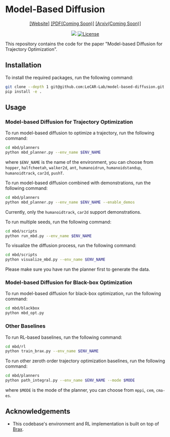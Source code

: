 # Model-Based Diffusion

<div align="center">

[[Website]](https://model-based-diffusion.github.io/)
[[PDF(Coming Soon)]]()
[[Arxiv(Coming Soon)]]()

[<img src="https://img.shields.io/badge/Backend-Jax-red.svg"/>](https://github.com/google/jax)
[![License](https://img.shields.io/badge/License-Apache%202.0-blue.svg)](https://opensource.org/licenses/Apache-2.0)

</div>

This repository contains the code for the paper "Model-based Diffusion for Trajectory Optimization".

## Installation

To install the required packages, run the following command:

```bash
git clone --depth 1 git@github.com:LeCAR-Lab/model-based-diffusion.git
pip install -e .
```

## Usage

### Model-based Diffusion for Trajectory Optimization

To run model-based diffusion to optimize a trajectory, run the following command:

```bash
cd mbd/planners
python mbd_planner.py --env_name $ENV_NAME
```

where `$ENV_NAME` is the name of the environment, you can choose from `hopper`, `halfcheetah`, `walker2d`, `ant`, `humanoidrun`, `humanoidstandup`, `humanoidtrack`, `car2d`, `pushT`.

To run model-based diffusion combined with demonstrations, run the following command:

```bash
cd mbd/planners
python mbd_planner.py --env_name $ENV_NAME --enable_demos
```

Currently, only the `humanoidtrack`, `car2d` support demonstrations.

To run multiple seeds, run the following command:

```bash
cd mbd/scripts
python run_mbd.py --env_name $ENV_NAME
```

To visualize the diffusion process, run the following command:

```bash
cd mbd/scripts
python visualize_mbd.py --env_name $ENV_NAME
```

Please make sure you have run the planner first to generate the data.

### Model-based Diffusion for Black-box Optimization

To run model-based diffusion for black-box optimization, run the following command:

```bash
cd mbd/blackbox
python mbd_opt.py
```

### Other Baselines

To run RL-based baselines, run the following command:

```bash
cd mbd/rl
python train_brax.py --env_name $ENV_NAME
```

To run other zeroth order trajectory optimization baselines, run the following command:

```bash
cd mbd/planners
python path_integral.py --env_name $ENV_NAME --mode $MODE
```

where `$MODE` is the mode of the planner, you can choose from `mppi`, `cem`, `cma-es`.

## Acknowledgements

* This codebase's environment and RL implementation is built on top of [Brax](https://github.com/google/brax).
